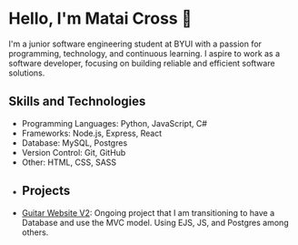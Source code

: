# Hello, I'm Matai Cross 👋
I'm a junior software engineering student at BYUI with a passion for programming, technology, and continuous learning. I aspire to work as a software developer, focusing on building reliable and efficient software solutions.
## Skills and Technologies
- Programming Languages: Python, JavaScript, C#
- Frameworks: Node.js, Express, React
- Database: MySQL, Postgres
- Version Control: Git, GitHub
- Other: HTML, CSS, SASS
- ## Projects
- [Guitar Website V2]([https://github.com/yourusername/project1](https://github.com/GMCRM/mvc_guitar_website)): Ongoing project that I am transitioning to have a Database and use the MVC model. Using EJS, JS, and Postgres among others.
